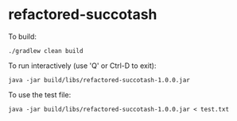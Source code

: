 # refactored-succotash

To build:

    ./gradlew clean build

To run interactively (use 'Q' or Ctrl-D to exit):

    java -jar build/libs/refactored-succotash-1.0.0.jar

To use the test file:

    java -jar build/libs/refactored-succotash-1.0.0.jar < test.txt
